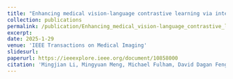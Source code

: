 ```yaml
---
title: "Enhancing medical vision-language contrastive learning via inter-matching relation modelling"
collection: publications
permalink: /publication/Enhancing_medical_vision-language_contrastive_learning_via_inter-matching_relation_modelling
excerpt: 
date: 2025-1-29
venue: 'IEEE Transactions on Medical Imaging'
slidesurl: 
paperurl: https://ieeexplore.ieee.org/document/10858000
citation: 'Mingjian Li, Mingyuan Meng, Michael Fulham, David Dagan Feng, Lei Bi, and Jinman Kim. Enhancing medical vision-language contrastive learning via inter-matching relation modelling. IEEE Transactions on Medical Imaging, 44(6):2463-2476, 2025.'
---
```

